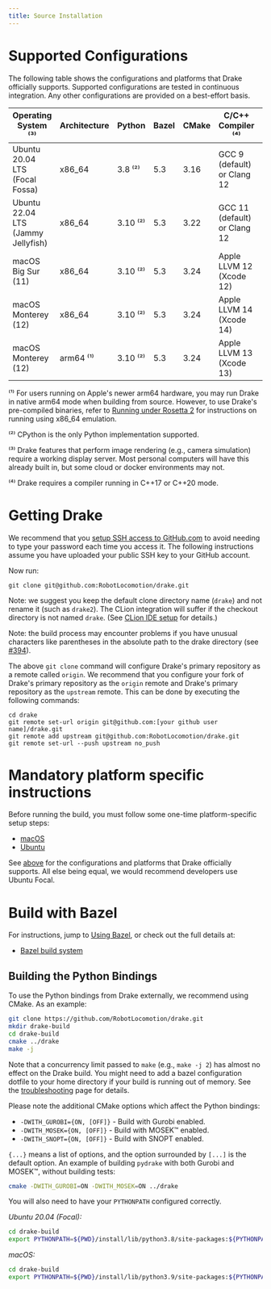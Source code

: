 ```yaml
---
title: Source Installation
---
```


# Supported Configurations

The following table shows the configurations and platforms that Drake
officially supports. Supported configurations are tested in continuous
integration. Any other configurations are provided on a best-effort basis.

<!-- The operating system requirements should match those listed in both the
     root CMakeLists.txt and tools/workspace/os.bzl. -->
<!-- The minimum compiler versions should match those listed in both the root
     CMakeLists.txt and tools/workspace/cc/repository.bzl. -->

| Operating System ⁽³⁾               | Architecture | Python   | Bazel | CMake | C/C++ Compiler ⁽⁴⁾           | Java                          |
|------------------------------------|--------------|----------|-------|-------|------------------------------|-------------------------------|
| Ubuntu 20.04 LTS (Focal Fossa)     | x86_64       | 3.8 ⁽²⁾  | 5.3   | 3.16  | GCC 9 (default) or Clang 12  | OpenJDK 11                    |
| Ubuntu 22.04 LTS (Jammy Jellyfish) | x86_64       | 3.10 ⁽²⁾ | 5.3   | 3.22  | GCC 11 (default) or Clang 12 | OpenJDK 11                    |
| macOS Big Sur (11)                 | x86_64       | 3.10 ⁽²⁾ | 5.3   | 3.24  | Apple LLVM 12 (Xcode 12)     | AdoptOpenJDK 16 (HotSpot JVM) |
| macOS Monterey (12)                | x86_64       | 3.10 ⁽²⁾ | 5.3   | 3.24  | Apple LLVM 14 (Xcode 14)     | AdoptOpenJDK 16 (HotSpot JVM) |
| macOS Monterey (12)                | arm64 ⁽¹⁾    | 3.10 ⁽²⁾ | 5.3   | 3.24  | Apple LLVM 13 (Xcode 13)     | AdoptOpenJDK 16 (HotSpot JVM) |

⁽¹⁾ For users running on Apple's newer arm64 hardware, you may run Drake in
native arm64 mode when building from source. However, to use Drake's
pre-compiled binaries, refer to [Running under Rosetta 2](/rosetta2.html) for
instructions on running using x86_64 emulation.

⁽²⁾ CPython is the only Python implementation supported.

⁽³⁾ Drake features that perform image rendering (e.g., camera simulation)
require a working display server.  Most personal computers will have this
already built in, but some cloud or docker environments may not.

⁽⁴⁾ Drake requires a compiler running in C++17 or C++20 mode.

# Getting Drake

We recommend that you [setup SSH access to GitHub.com](https://help.github.com/articles/adding-a-new-ssh-key-to-your-github-account/)
to avoid needing to type your password each time you access it. The following
instructions assume you have uploaded your public SSH key to your GitHub
account.

Now run:

```
git clone git@github.com:RobotLocomotion/drake.git
```

Note: we suggest you keep the default clone directory name (``drake``) and not
rename it (such as ``drake2``).  The CLion integration will suffer if the
checkout directory is not named ``drake``.  (See [CLion IDE setup](clion.html) for details.)

Note: the build process may encounter problems if you have unusual characters
like parentheses in the absolute path to the drake directory
(see [#394](https://github.com/RobotLocomotion/drake/issues/394)).

The above ``git clone`` command will configure Drake's primary repository as a
remote called ``origin``. We recommend that you configure your fork of Drake's
primary repository as the ``origin`` remote and Drake's primary repository as
the ``upstream`` remote. This can be done by executing the following commands:

```
cd drake
git remote set-url origin git@github.com:[your github user name]/drake.git
git remote add upstream git@github.com:RobotLocomotion/drake.git
git remote set-url --push upstream no_push
```

# Mandatory platform specific instructions

Before running the build, you must follow some one-time platform-specific
setup steps:

* [macOS](/mac.html)
* [Ubuntu](/ubuntu.html)

See [above](#supported-configurations)
for the configurations and platforms that Drake officially supports.
All else being equal, we would recommend developers use Ubuntu Focal.

# Build with Bazel

For instructions, jump to [Using Bazel](/bazel.html#developing-drake-using-bazel), or check out the
full details at:

* [Bazel build system](/bazel.html)

## Building the Python Bindings

To use the Python bindings from Drake externally, we recommend using CMake.
As an example:

```bash
git clone https://github.com/RobotLocomotion/drake.git
mkdir drake-build
cd drake-build
cmake ../drake
make -j
```

Note that a concurrency limit passed to `make` (e.g., `make -j 2`) has almost no
effect on the Drake build. You might need to add a bazel configuration dotfile
to your home directory if your build is running out of memory. See the
[troubleshooting](/troubleshooting.html#build-oom) page for details.

Please note the additional CMake options which affect the Python bindings:

* ``-DWITH_GUROBI={ON, [OFF]}`` - Build with Gurobi enabled.
* ``-DWITH_MOSEK={ON, [OFF]}`` - Build with MOSEK™ enabled.
* ``-DWITH_SNOPT={ON, [OFF]}`` - Build with SNOPT enabled.

``{...}`` means a list of options, and the option surrounded by ``[...]`` is
the default option. An example of building ``pydrake`` with both Gurobi and
MOSEK™, without building tests:

```bash
cmake -DWITH_GUROBI=ON -DWITH_MOSEK=ON ../drake
```

You will also need to have your ``PYTHONPATH`` configured correctly.

*Ubuntu 20.04 (Focal):*

```bash
cd drake-build
export PYTHONPATH=${PWD}/install/lib/python3.8/site-packages:${PYTHONPATH}
```
*macOS:*

```bash
cd drake-build
export PYTHONPATH=${PWD}/install/lib/python3.9/site-packages:${PYTHONPATH}
```
